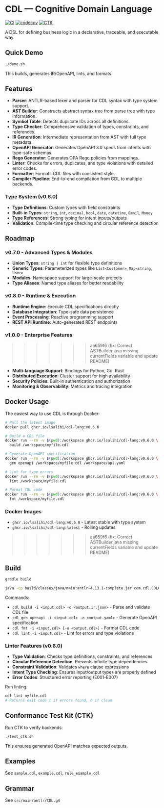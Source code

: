 # CDL — Cognitive Domain Language

[![CI](https://github.com/lsalihi/cdl-lang/actions/workflows/ci.yml/badge.svg)](https://github.com/lsalihi/cdl-lang/actions/workflows/ci.yml)
[![codecov](https://codecov.io/gh/lsalihi/cdl-lang/branch/main/graph/badge.svg)](https://codecov.io/gh/lsalihi/cdl-lang)
[![CTK](https://img.shields.io/badge/CTK-10%20tests-passing)](https://github.com/lsalihi/cdl-lang/tree/main/ctk)

A DSL for defining business logic in a declarative, traceable, and executable way.

## Quick Demo

```bash
./demo.sh
```

This builds, generates IR/OpenAPI, lints, and formats.

## Features

- **Parser**: ANTLR-based lexer and parser for CDL syntax with type system support.
- **AST Builder**: Constructs abstract syntax tree from parse tree with type information.
- **Symbol Table**: Detects duplicate IDs across all definitions.
- **Type Checker**: Comprehensive validation of types, constraints, and references.
- **IR Generation**: Intermediate representation from AST with full type metadata.
- **OpenAPI Generator**: Generates OpenAPI 3.0 specs from intents with type-safe schemas.
- **Rego Generator**: Generates OPA Rego policies from mappings.
- **Linter**: Checks for errors, duplicates, and type violations with detailed error codes.
- **Formatter**: Formats CDL files with consistent style.
- **Compiler Pipeline**: End-to-end compilation from CDL to multiple backends.

### Type System (v0.6.0)
- **Type Definitions**: Custom types with field constraints
- **Built-in Types**: `string`, `int`, `decimal`, `bool`, `date`, `datetime`, `Email`, `Money`
- **Type References**: Strong typing for intent inputs/outputs
- **Validation**: Compile-time type checking and circular reference detection

## Roadmap

### v0.7.0 - Advanced Types & Modules
- **Union Types**: `string | int` for flexible type definitions
- **Generic Types**: Parameterized types like `List<Customer>`, `Map<string, User>`
- **Modules**: Namespace support for large-scale projects
- **Type Aliases**: Named type aliases for better readability

### v0.8.0 - Runtime & Execution
- **Runtime Engine**: Execute CDL specifications directly
- **Database Integration**: Type-safe data persistence
- **Event Processing**: Reactive programming support
- **REST API Runtime**: Auto-generated REST endpoints

### v1.0.0 - Enterprise Features
>>>>>>> aa659f6 (fix: Correct ASTBuilder.java missing currentFields variable and update README)
- **Multi-language Support**: Bindings for Python, Go, Rust
- **Distributed Execution**: Cluster support for high availability
- **Security Policies**: Built-in authentication and authorization
- **Monitoring & Observability**: Metrics and tracing integration

## Docker Usage

The easiest way to use CDL is through Docker:

```bash
# Pull the latest image
docker pull ghcr.io/lsalihi/cdl-lang:v0.6.0

# Build a CDL file
docker run --rm -v $(pwd):/workspace ghcr.io/lsalihi/cdl-lang:v0.6.0 \
  build /workspace/myfile.cdl

# Generate OpenAPI specification
docker run --rm -v $(pwd):/workspace ghcr.io/lsalihi/cdl-lang:v0.6.0 \
  gen openapi /workspace/myfile.cdl /workspace/api.yaml

# Lint for type errors
docker run --rm -v $(pwd):/workspace ghcr.io/lsalihi/cdl-lang:v0.6.0 \
  lint /workspace/myfile.cdl

# Format CDL code
docker run --rm -v $(pwd):/workspace ghcr.io/lsalihi/cdl-lang:v0.6.0 \
  fmt /workspace/myfile.cdl
```

### Docker Images
- `ghcr.io/lsalihi/cdl-lang:v0.6.0` - Latest stable with type system
- `ghcr.io/lsalihi/cdl-lang:latest` - Rolling updates

>>>>>>> aa659f6 (fix: Correct ASTBuilder.java missing currentFields variable and update README)
## Build

```bash
gradle build
```

```bash
java -cp build/classes/java/main:antlr-4.13.1-complete.jar com.cdl.CDLCLI <command>
```

Commands:
- `cdl build -i <input.cdl> -o <output.ir.json>` - Parse and validate CDL file
- `cdl gen openapi -i <input.cdl> -o <output.yaml>` - Generate OpenAPI specification
- `cdl fmt -i <input.cdl> [-o <output.cdl>]` - Format CDL code
- `cdl lint -i <input.cdl>` - Lint for errors and type violations

### Linter Features (v0.6.0)
- **Type Validation**: Checks type definitions, constraints, and references
- **Circular Reference Detection**: Prevents infinite type dependencies
- **Constraint Validation**: Validates `where` clause expressions
- **Intent Type Checking**: Ensures input/output types are properly defined
- **Error Codes**: Structured error reporting (E001-E007)

Run linting:
```bash
cdl lint myfile.cdl
# Returns exit code 1 if errors found, 0 if clean
```

## Conformance Test Kit (CTK)

Run CTK to verify backends:

```bash
./test_ctk.sh
```

This ensures generated OpenAPI matches expected outputs.

## Examples

See `sample.cdl`, `example.cdl`, `rule_example.cdl`

## Grammar

See `src/main/antlr/CDL.g4`
